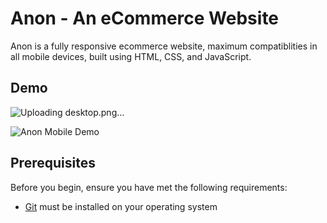 # Anon - An eCommerce Website
Anon is a fully responsive ecommerce website, maximum compatiblities in all mobile devices, built using HTML, CSS, and JavaScript.

## Demo

![Uploading desktop.png…]()

![Anon Mobile Demo](./website-demo-image/mobile.png "Mobile Demo")

## Prerequisites

Before you begin, ensure you have met the following requirements:

* [Git](https://git-scm.com/downloads "Download Git") must be installed on your operating system
